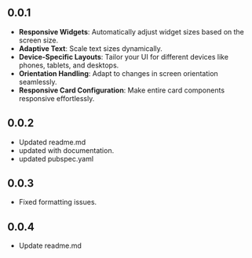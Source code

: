 ## 0.0.1

- **Responsive Widgets**: Automatically adjust widget sizes based on the screen size.
- **Adaptive Text**: Scale text sizes dynamically.
- **Device-Specific Layouts**: Tailor your UI for different devices like phones, tablets, and
  desktops.
- **Orientation Handling**: Adapt to changes in screen orientation seamlessly.
- **Responsive Card Configuration**: Make entire card components responsive effortlessly.

## 0.0.2

- Updated readme.md
- updated with documentation.
- updated pubspec.yaml

## 0.0.3

- Fixed formatting issues.

## 0.0.4

- Update readme.md
